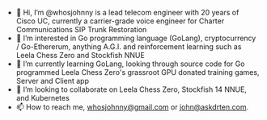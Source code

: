 - 👋 Hi, I’m @whosjohnny is a lead telecom engineer with 20 years of Cisco UC, currently a carrier-grade voice engineer for Charter Communications SIP Trunk Restoration
- 👀 I’m interested in Go programming language (GoLang), cryptocurrency / Go-Ethererum, anything A.G.I. and reinforcement learning such as Leela Chess Zero and Stockfish NNUE
- 🌱 I’m currently learning GoLang, looking through source code for Go programmed Leela Chess Zero's grassroot GPU donated training games, Server and Client app
- 💞️ I’m looking to collaborate on Leela Chess Zero, Stockfish 14 NNUE, and Kubernetes
- 📫 How to reach me, whosjohnny@gmail.com or john@askdrten.com.

<!---
whosjohnny/whosjohnny is a lead telecom engineer with 20 years of Cisco UC, currently a carrier-grade voice engineer for Charter Communications✨ special ✨ repository because its `README.md` (this file) appears on your GitHub profile.
You can click the Preview link to take a look at your changes.
--->
